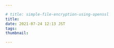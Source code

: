 ```yaml
---

# title: simple-file-encryption-using-openssl
title:
date: 2021-07-24 12:13 JST
tags: 
thumbnail:

---
```



